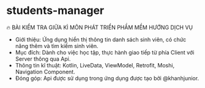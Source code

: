 # students-manager
🔥 BÀI KIỂM TRA GIỮA KÌ MÔN PHÁT TRIỂN PHẦM MỀM HƯỚNG DỊCH VỤ 

- Giới thiệu: Ứng dụng hiển thị thông tin danh sách sinh viên, có chức năng thêm và tìm kiếm sinh viên.
- Mục đích: Dành cho việc học tập, thực hành giao tiếp từ phía Client với Server thông qua Api.
- Thông tin kĩ thuật: Kotlin, LiveData, ViewModel, Retrofit, Moshi, Navigation Component.
- Đóng góp: Api được sử dụng trong ứng dụng được tạo bởi @khanhjunior.
